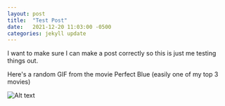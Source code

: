 ```yaml
---
layout: post
title:  "Test Post"
date:   2021-12-20 11:03:00 -0500
categories: jekyll update
---
```


I want to make sure I can make a post correctly so this is just me testing things out.

Here's a random GIF from the movie Perfect Blue (easily one of my top 3 movies)


![Alt text](/blog/media/mima_rin.gif)